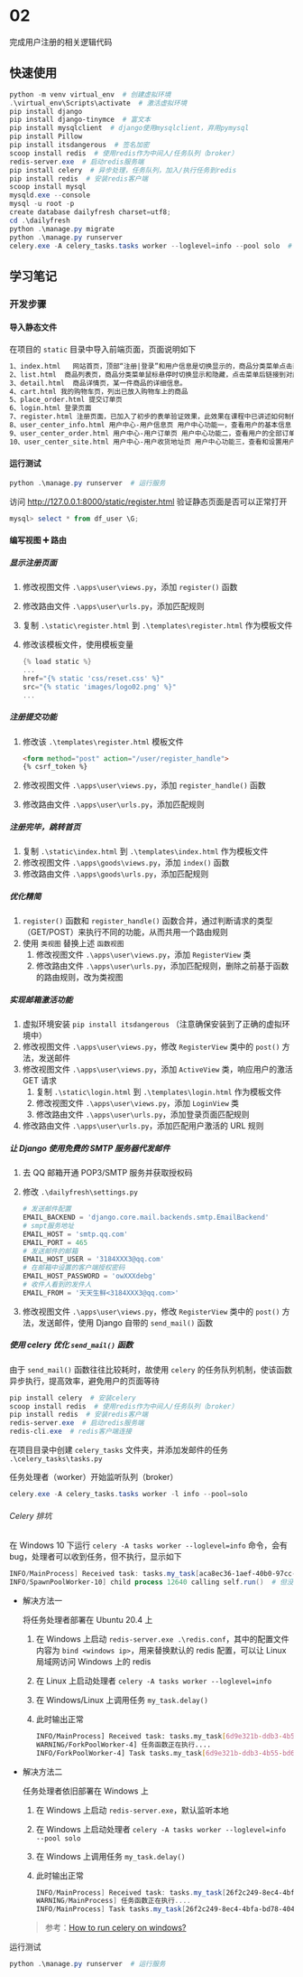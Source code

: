 # 02

完成用户注册的相关逻辑代码

## 快速使用

``` powershell
python -m venv virtual_env  # 创建虚拟环境
.\virtual_env\Scripts\activate  # 激活虚拟环境
pip install django
pip install django-tinymce  # 富文本
pip install mysqlclient  # django使用mysqlclient，弃用pymysql
pip install Pillow
pip install itsdangerous  # 签名加密
scoop install redis  # 使用redis作为中间人/任务队列（broker）
redis-server.exe  # 启动redis服务端
pip install celery  # 异步处理，任务队列，加入/执行任务到redis
pip install redis  # 安装redis客户端
scoop install mysql
mysqld.exe --console
mysql -u root -p
create database dailyfresh charset=utf8;
cd .\dailyfresh
python .\manage.py migrate
python .\manage.py runserver
celery.exe -A celery_tasks.tasks worker --loglevel=info --pool solo  # windows下任务处理者开始监听队列
```

## 学习笔记

### 开发步骤

#### 导入静态文件

在项目的 `static` 目录中导入前端页面，页面说明如下

``` txt
1、index.html   网站首页，顶部“注册|登录”和用户信息是切换显示的，商品分类菜单点击直接链接滚动到本页面商品模块。首页已加入幻灯片效果。此效果在课程中已讲述如何制作。
2、list.html  商品列表页，商品分类菜单鼠标悬停时切换显示和隐藏，点击菜单后链接到对应商品的列表页。
3、detail.html  商品详情页，某一件商品的详细信息。
4、cart.html 我的购物车页，列出已放入购物车上的商品
5、place_order.html 提交订单页
6、login.html 登录页面
7、register.html 注册页面，已加入了初步的表单验证效果，此效果在课程中已讲述如何制作。
8、user_center_info.html 用户中心-用户信息页 用户中心功能一，查看用户的基本信息
9、user_center_order.html 用户中心-用户订单页 用户中心功能二，查看用户的全部订单
10、user_center_site.html 用户中心-用户收货地址页 用户中心功能三，查看和设置用户的收货地址
```

#### 运行测试

``` powershell
python .\manage.py runserver  # 运行服务
```

访问 <http://127.0.0.1:8000/static/register.html> 验证静态页面是否可以正常打开

``` powershell
mysql> select * from df_user \G;
```

#### 编写视图 ➕ 路由

##### 显示注册页面

1. 修改视图文件 `.\apps\user\views.py`，添加 `register()` 函数
2. 修改路由文件 `.\apps\user\urls.py`，添加匹配规则
3. 复制 `.\static\register.html` 到 `.\templates\register.html` 作为模板文件
4. 修改该模板文件，使用模板变量

   ``` powershell
   {% load static %}
   ...
   href="{% static 'css/reset.css' %}"
   src="{% static 'images/logo02.png' %}"
   ...
   ```

##### 注册提交功能

1. 修改该 `.\templates\register.html` 模板文件

   ``` html
   <form method="post" action="/user/register_handle">
   {% csrf_token %}
   ```

2. 修改视图文件 `.\apps\user\views.py`，添加 `register_handle()` 函数
3. 修改路由文件 `.\apps\user\urls.py`，添加匹配规则

##### 注册完毕，跳转首页

1. 复制 `.\static\index.html` 到 `.\templates\index.html` 作为模板文件
2. 修改视图文件 `.\apps\goods\views.py`，添加 `index()` 函数
3. 修改路由文件 `.\apps\goods\urls.py`，添加匹配规则

##### 优化精简

1. `register()` 函数和 `register_handle()` 函数合并，通过判断请求的类型（GET/POST）来执行不同的功能，从而共用一个路由规则
2. 使用 `类视图` 替换上述 `函数视图`
   1. 修改视图文件 `.\apps\user\views.py`，添加 `RegisterView` 类
   2. 修改路由文件 `.\apps\user\urls.py`，添加匹配规则，删除之前基于函数的路由规则，改为类视图

##### 实现邮箱激活功能

1. 虚拟环境安装 `pip install itsdangerous` （注意确保安装到了正确的虚拟环境中）
2. 修改视图文件 `.\apps\user\views.py`，修改 `RegisterView` 类中的 `post()` 方法，发送邮件
3. 修改视图文件 `.\apps\user\views.py`，添加 `ActiveView` 类，响应用户的激活 GET 请求
   1. 复制 `.\static\login.html` 到 `.\templates\login.html` 作为模板文件
   2. 修改视图文件 `.\apps\user\views.py`，添加 `LoginView` 类
   3. 修改路由文件 `.\apps\user\urls.py`，添加登录页面匹配规则
4. 修改路由文件 `.\apps\user\urls.py`，添加匹配用户激活的 URL 规则

##### 让 Django 使用免费的 SMTP 服务器代发邮件

1. 去 QQ 邮箱开通 POP3/SMTP 服务并获取授权码
2. 修改 `.\dailyfresh\settings.py`

   ``` python
   # 发送邮件配置
   EMAIL_BACKEND = 'django.core.mail.backends.smtp.EmailBackend'
   # smpt服务地址
   EMAIL_HOST = 'smtp.qq.com'
   EMAIL_PORT = 465
   # 发送邮件的邮箱
   EMAIL_HOST_USER = '3184XXX3@qq.com'
   # 在邮箱中设置的客户端授权密码
   EMAIL_HOST_PASSWORD = 'owXXXdebg'
   # 收件人看到的发件人
   EMAIL_FROM = '天天生鲜<3184XXX3@qq.com>'
   ```

3. 修改视图文件 `.\apps\user\views.py`，修改 `RegisterView` 类中的 `post()` 方法，发送邮件，使用 Django 自带的 `send_mail()` 函数

##### 使用 celery 优化 `send_mail()` 函数

由于 `send_mail()` 函数往往比较耗时，故使用 `celery` 的任务队列机制，使该函数异步执行，提高效率，避免用户的页面等待

``` powershell
pip install celery  # 安装celery
scoop install redis  # 使用redis作为中间人/任务队列（broker）
pip install redis  # 安装redis客户端
redis-server.exe  # 启动redis服务端
redis-cli.exe  # redis客户端连接
```

在项目目录中创建 `celery_tasks` 文件夹，并添加发邮件的任务 `.\celery_tasks\tasks.py`

任务处理者（worker）开始监听队列（broker）

``` powershell
celery.exe -A celery_tasks.tasks worker -l info --pool=solo
```

###### Celery 排坑

在 Windows 10 下运行 `celery -A tasks worker --loglevel=info` 命令，会有 bug，处理者可以收到任务，但不执行，显示如下

``` powershell
INFO/MainProcess] Received task: tasks.my_task[aca8ec36-1aef-40b0-97cc-bbd4d48a837f]  # 收到测试文件tasks.py中的函数任务my_task
INFO/SpawnPoolWorker-10] child process 12640 calling self.run()  # 但没有显示执行结果
```

- 解决方法一

  将任务处理者部署在 Ubuntu 20.4 上

  1. 在 Windows 上启动 `redis-server.exe .\redis.conf`，其中的配置文件内容为 `bind <windows ip>`，用来替换默认的 redis 配置，可以让 Linux 局域网访问 Windows 上的 redis
  2. 在 Linux 上启动处理者 `celery -A tasks worker --loglevel=info`
  3. 在 Windows/Linux 上调用任务 `my_task.delay()`
  4. 此时输出正常

     ``` bash
     INFO/MainProcess] Received task: tasks.my_task[6d9e321b-ddb3-4b55-bd6e-a3d85d8b354d]  # 收到测试文件tasks.py中的函数任务my_task
     WARNING/ForkPoolWorker-4] 任务函数正在执行....
     INFO/ForkPoolWorker-4] Task tasks.my_task[6d9e321b-ddb3-4b55-bd6e-a3d85d8b354d] succeeded in 0.0010925110000243876s: None  # 异步执行完毕
     ```

- 解决方法二

  任务处理者依旧部署在 Windows 上

  1. 在 Windows 上启动 `redis-server.exe`，默认监听本地
  2. 在 Windows 上启动处理者 `celery -A tasks worker --loglevel=info --pool solo`
  3. 在 Windows 上调用任务 `my_task.delay()`
  4. 此时输出正常

     ``` powershell
     INFO/MainProcess] Received task: tasks.my_task[26f2c249-8ec4-4bfa-bd78-40441604e0e3]
     WARNING/MainProcess] 任务函数正在执行....
     INFO/MainProcess] Task tasks.my_task[26f2c249-8ec4-4bfa-bd78-40441604e0e3] succeeded in 0.0s: None
     ```

  > 参考：[How to run celery on windows?](https://stackoverflow.com/questions/37255548/how-to-run-celery-on-windows)

运行测试

``` powershell
python .\manage.py runserver  # 运行服务
```
